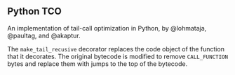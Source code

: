Python TCO
----------

An implementation of tail-call optimization in Python, by @lohmataja, @paultag, and @akaptur.

The `make_tail_recusive` decorator replaces the code object of the function that it decorates. The original bytecode is modified to remove `CALL_FUNCTION` bytes and replace them with jumps to the top of the bytecode.
